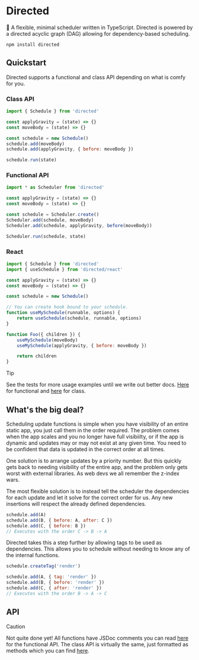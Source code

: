 # Directed

📅 A flexible, minimal scheduler written in TypeScript. Directed is powered by a directed acyclic graph (DAG) allowing for dependency-based scheduling.

```
npm install directed
```

## Quickstart
Directed supports a functional and class API depending on what is comfy for you.


### Class API
```js
import { Schedule } from 'directed'

const applyGravity = (state) => {}
const moveBody = (state) => {}

const schedule = new Schedule()
schedule.add(moveBody)
schedule.add(applyGravity, { before: moveBody })

schedule.run(state)
```

### Functional API
```js
import * as Scheduler from 'directed'

const applyGravity = (state) => {}
const moveBody = (state) => {}

const schedule = Scheduler.create()
Scheduler.add(schedule, moveBody)
Scheduler.add(schedule, applyGravity, before(moveBody))

Scheduler.run(schedule, state)
```

### React
```js
import { Schedule } from 'directed'
import { useSchedule } from 'directed/react'

const applyGravity = (state) => {}
const moveBody = (state) => {}

const schedule = new Schedule()

// You can create hook bound to your schedule.
function useMySchedule(runnable, options) {
    return useSchedule(schedule, runnable, options)
}

function Foo({ children }) {
    useMySchedule(moveBody)
    useMySchedule(applyGravity, { before: moveBody })

    return children
}
```

> [!TIP]
> See the tests for more usage examples until we write out better docs. [Here](packages/core//src/scheduler/scheduler.test.ts) for functional and [here](packages/core/src/class/schedule.test.ts) for class.

## What's the big deal?
Scheduling update functions is simple when you have visibility of an entire static app, you just call them in the order required. The problem comes when the app scales and you no longer have full visibiilty, or if the app is dynamic and updates may or may not exist at any given time. You need to be confident that data is updated in the correct order at all times. 

One solution is to arrange updates by a priority number. But this quickly gets back to needing visibility of the entire app, and the problem only gets worst with external libraries. As web devs we all remember the z-index wars.

The most flexible solution is to instead tell the scheduler the dependencies for each update and let it solve for the correct order for us. Any new insertions will respect the already defined dependencies.

```js
schedule.add(A)
schedule.add(B, { before: A, after: C })
schedule.add(C, { before: B })
// Executes with the order C -> B -> A
```

Directed takes this a step further by allowing tags to be used as dependencies. This allows you to schedule without needing to know any of the internal functions.

```js
schedule.createTag('render')

schedule.add(A, { tag: 'render' })
schedule.add(B, { before: 'render' })
schedule.add(C, { after: 'render' })
// Executes with the order B -> A -> C
```
## API

> [!CAUTION]
> Not quite done yet! All functions have JSDoc comments you can read [here](packages/core/src/scheduler/scheduler.ts) for the functional API. The class API is virtually the same, just formatted as methods which you can find [here](packages/core/src/class/schedule.ts).
